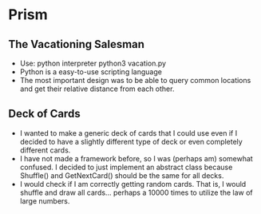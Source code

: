 # Prism
<h2>The Vacationing Salesman</h2>
<ul>
	<li> Use: python interpreter python3 vacation.py</li>
	<li> Python is a easy-to-use scripting language</li>
	<li> The most important design was to be able to query common locations and get their relative distance from each other.</li>
</ul>

<h2>Deck of Cards</h2>
<ul>
	<li> I wanted to make a generic deck of cards that I could use even if I decided to have a slightly different type of deck or even completely different cards.</li>
	<li> I have not made a framework before, so I was (perhaps am) somewhat confused. I decided to just implement an abstract class because Shuffle() and GetNextCard() should be the same for all decks.</li>
	<li>I would check if I am correctly getting random cards. That is, I would shuffle and draw all cards... perhaps a 10000 times to utilize the law of large numbers. </li>
</ul>